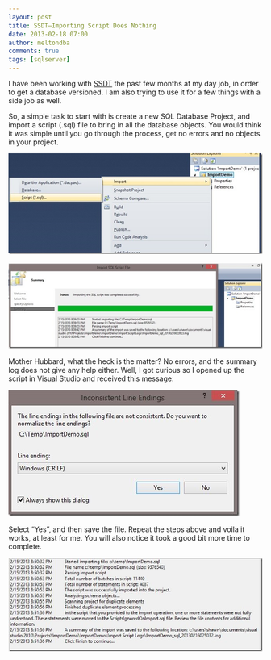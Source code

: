 ```yaml
---
layout: post
title: SSDT–Importing Script Does Nothing
date: 2013-02-18 07:00
author: meltondba
comments: true
tags: [sqlserver]
---
```


I have been working with <a href="http://msdn.microsoft.com/en-us/data/tools.aspx" target="_blank">SSDT</a> the past few months at my day job, in order to get a database versioned. I am also trying to use it for a few things with a side job as well.

So, a simple task to start with is create a new SQL Database Project, and import a script (.sql) file to bring in all the database objects. You would think it was simple until you go through the process, get no errors and no objects in your project.

![](/img/importmenu_thumb.jpg)

![](/img/importscriptfinish_thumb.jpg)

Mother Hubbard, what the heck is the matter? No errors, and the summary log does not give any help either. Well, I got curious so I opened up the script in Visual Studio and received this message:

![](/img/importproblem_thumb.jpg)

Select “Yes”, and then save the file. Repeat the steps above and voila it works, at least for me. You will also notice it took a good bit more time to complete.

![](/img/importsuccess_thumb.jpg)
